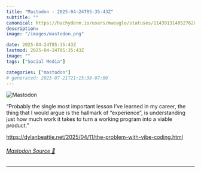 ```yaml
---
title: "Mastodon - 2025-04-24T05:35:43Z"
subtitle: ""
canonical: https://hachyderm.io/users/mweagle/statuses/114391314852762816
description:
image: "/images/mastodon.png"

date: 2025-04-24T05:35:43Z
lastmod: 2025-04-24T05:35:43Z
image: ""
tags: ["Social Media"]

categories: ["mastodon"]
# generated: 2025-07-21T21:15:38-07:00
---
```

![Mastodon](/images/mastodon.png)

<p>“Probably the single most important lesson I’ve learned in my career, the thing that I would argue is the hallmark of “experience”, is understanding just how much work it takes to turn a working program into a viable product.”</p><p><a href="https://dylanbeattie.net/2025/04/11/the-problem-with-vibe-coding.html" target="_blank" rel="nofollow noopener noreferrer" translate="no"><span class="invisible">https://</span><span class="ellipsis">dylanbeattie.net/2025/04/11/th</span><span class="invisible">e-problem-with-vibe-coding.html</span></a></p>


###### [Mastodon Source 🐘](https://hachyderm.io/@mweagle/114391314852762816)

___
